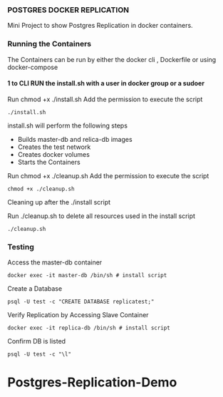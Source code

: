 ### POSTGRES DOCKER REPLICATION
Mini Project to show Postgres Replication in docker containers.  


### Running the Containers
The Containers can be run by either the docker cli , Dockerfile or using docker-compose  

#### 1 to CLI RUN the install.sh with a user in docker group or a sudoer

Run chmod +x ./install.sh Add the permission to execute the script

    ./install.sh 

install.sh will perform the following steps
- Builds master-db and relica-db images
- Creates the test network
- Creates docker volumes
- Starts the Containers

Run chmod +x ./cleanup.sh Add the permission to execute the script

    chmod +x ./cleanup.sh

Cleaning up after  the ./install script  

Run ./cleanup.sh to delete all resources used in the install script
    
    ./cleanup.sh
    
    

### Testing 
Access the master-db container

    docker exec -it master-db /bin/sh # install script


Create a Database

    psql -U test -c "CREATE DATABASE replicatest;"


Verify Replication by Accessing Slave Container

    docker exec -it replica-db /bin/sh # install script


Confirm DB is listed

    psql -U test -c "\l"

# Postgres-Replication-Demo
